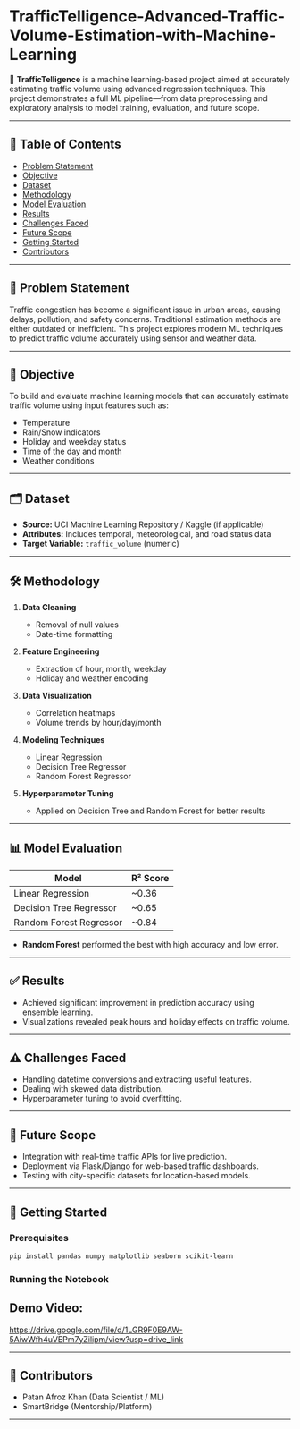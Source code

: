 # TrafficTelligence-Advanced-Traffic-Volume-Estimation-with-Machine-Learning

🚦 **TrafficTelligence** is a machine learning-based project aimed at accurately estimating traffic volume using advanced regression techniques. This project demonstrates a full ML pipeline—from data preprocessing and exploratory analysis to model training, evaluation, and future scope.

---

## 📌 Table of Contents

* [Problem Statement](#problem-statement)
* [Objective](#objective)
* [Dataset](#dataset)
* [Methodology](#methodology)
* [Model Evaluation](#model-evaluation)
* [Results](#results)
* [Challenges Faced](#challenges-faced)
* [Future Scope](#future-scope)
* [Getting Started](#getting-started)
* [Contributors](#contributors)

---

## 🧠 Problem Statement

Traffic congestion has become a significant issue in urban areas, causing delays, pollution, and safety concerns. Traditional estimation methods are either outdated or inefficient. This project explores modern ML techniques to predict traffic volume accurately using sensor and weather data.

---

## 🎯 Objective

To build and evaluate machine learning models that can accurately estimate traffic volume using input features such as:

* Temperature
* Rain/Snow indicators
* Holiday and weekday status
* Time of the day and month
* Weather conditions

---

## 🗂️ Dataset

* **Source:** UCI Machine Learning Repository / Kaggle (if applicable)
* **Attributes:** Includes temporal, meteorological, and road status data
* **Target Variable:** `traffic_volume` (numeric)

---

## 🛠️ Methodology

1. **Data Cleaning**

   * Removal of null values
   * Date-time formatting

2. **Feature Engineering**

   * Extraction of hour, month, weekday
   * Holiday and weather encoding

3. **Data Visualization**

   * Correlation heatmaps
   * Volume trends by hour/day/month

4. **Modeling Techniques**

   * Linear Regression
   * Decision Tree Regressor
   * Random Forest Regressor

5. **Hyperparameter Tuning**

   * Applied on Decision Tree and Random Forest for better results

---

## 📊 Model Evaluation

| Model                   | R² Score |
| ----------------------- | -------- |
| Linear Regression       | \~0.36   |
| Decision Tree Regressor | \~0.65   |
| Random Forest Regressor | \~0.84   |

* **Random Forest** performed the best with high accuracy and low error.

---

## ✅ Results

* Achieved significant improvement in prediction accuracy using ensemble learning.
* Visualizations revealed peak hours and holiday effects on traffic volume.

---

## ⚠️ Challenges Faced

* Handling datetime conversions and extracting useful features.
* Dealing with skewed data distribution.
* Hyperparameter tuning to avoid overfitting.

---

## 🚀 Future Scope

* Integration with real-time traffic APIs for live prediction.
* Deployment via Flask/Django for web-based traffic dashboards.
* Testing with city-specific datasets for location-based models.

---

## 🧪 Getting Started

### Prerequisites

```bash
pip install pandas numpy matplotlib seaborn scikit-learn
```

### Running the Notebook

## Demo Video:
https://drive.google.com/file/d/1LGR9F0E9AW-5AiwWfh4uVEPm7yZilipm/view?usp=drive_link



---

## 👥 Contributors

* Patan Afroz Khan (Data Scientist / ML)
* SmartBridge (Mentorship/Platform)

---

